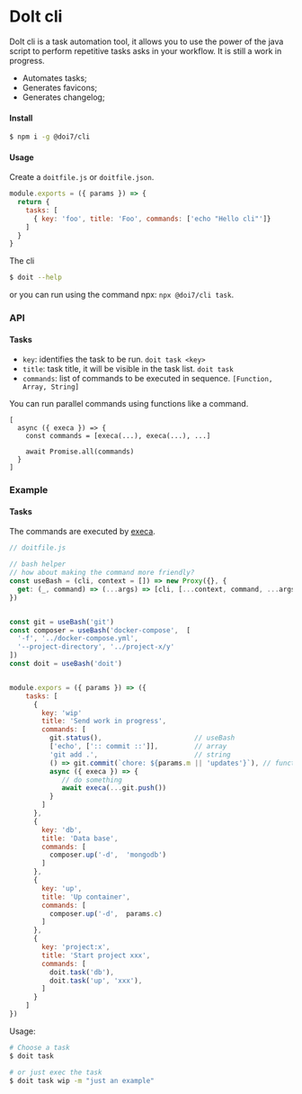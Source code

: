 # DoIt cli

DoIt cli is a task automation tool, it allows you to use the power of the java script to perform repetitive tasks asks in your workflow. It is still a work in progress.

- Automates tasks;
- Generates favicons;
- Generates changelog;

#### Install

```bash
$ npm i -g @doi7/cli
```

#### Usage

Create a `doitfile.js` or `doitfile.json`.

```js
module.exports = ({ params }) => {
  return {
    tasks: [
      { key: 'foo', title: 'Foo', commands: ['echo "Hello cli"']}
    ]
  }
}

```

The cli

```bash
$ doit --help
```

or you can run using the command npx: `npx @doi7/cli task`.

### API

#### Tasks

- `key`: identifies the task to be run.
   `doit task <key>`
- `title`: task title, it will be visible in the task list.
   `doit task`
- `commands`: list of commands to be executed in sequence.
   `[Function, Array, String]`

You can run parallel commands using functions like a command.

```
[
  async ({ execa }) => {
    const commands = [execa(...), execa(...), ...]
  
    await Promise.all(commands)
  }
]
```

### Example

#### Tasks

The commands are executed by [execa](https://www.npmjs.com/package/execa).

```js
// doitfile.js

// bash helper
// how about making the command more friendly?
const useBash = (cli, context = []) => new Proxy({}, {
  get: (_, command) => (...args) => [cli, [...context, command, ...args]]
})


const git = useBash('git')
const composer = useBash('docker-compose',  [
  '-f', '../docker-compose.yml',
  '--project-directory', '../project-x/y'
])
const doit = useBash('doit')


module.expors = ({ params }) => ({
    tasks: [
      {
        key: 'wip'
        title: 'Send work in progress',
        commands: [
          git.status(),                       // useBash
          ['echo', [':: commit ::']],         // array 
          'git add .',                        // string
          () => git.commit(`chore: ${params.m || 'updates'}`), // function
          async ({ execa }) => {
             // do something
             await execa(...git.push())
          }
        ]
      },
      {
        key: 'db',
        title: 'Data base',
        commands: [
          composer.up('-d',  'mongodb')
        ]
      },
      {
        key: 'up',
        title: 'Up container',
        commands: [
          composer.up('-d',  params.c)
        ]
      },
      {
        key: 'project:x',
        title: 'Start project xxx',
        commands: [
          doit.task('db'),
          doit.task('up', 'xxx'),
        ]
      }
    ]
})
```

Usage:

```bash
# Choose a task
$ doit task

# or just exec the task
$ doit task wip -m "just an example"
```

